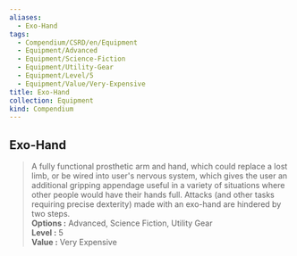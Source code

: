 ```yaml
---
aliases:
  - Exo-Hand
tags:
  - Compendium/CSRD/en/Equipment
  - Equipment/Advanced
  - Equipment/Science-Fiction
  - Equipment/Utility-Gear
  - Equipment/Level/5
  - Equipment/Value/Very-Expensive
title: Exo-Hand
collection: Equipment
kind: Compendium
---
```

## Exo-Hand  
  
>A fully functional prosthetic arm and hand, which could replace a lost limb, or be wired into user's nervous system, which gives the user an additional gripping appendage useful in a variety of situations where other people would have their hands full. Attacks (and other tasks requiring precise dexterity) made with an exo-hand are hindered by two steps.  
> **Options :** Advanced, Science Fiction, Utility Gear  
> **Level :** 5  
> **Value :** Very Expensive